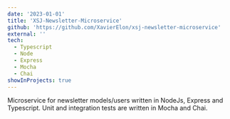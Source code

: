 ```yaml
---
date: '2023-01-01'
title: 'XSJ-Newsletter-Microservice'
github: 'https://github.com/XavierElon/xsj-newsletter-microservice'
external: ''
tech:
  - Typescript
  - Node
  - Express
  - Mocha
  - Chai
showInProjects: true
---
```


Microservice for newsletter models/users written in NodeJs, Express and Typescript. Unit and integration tests are written in Mocha and Chai.
